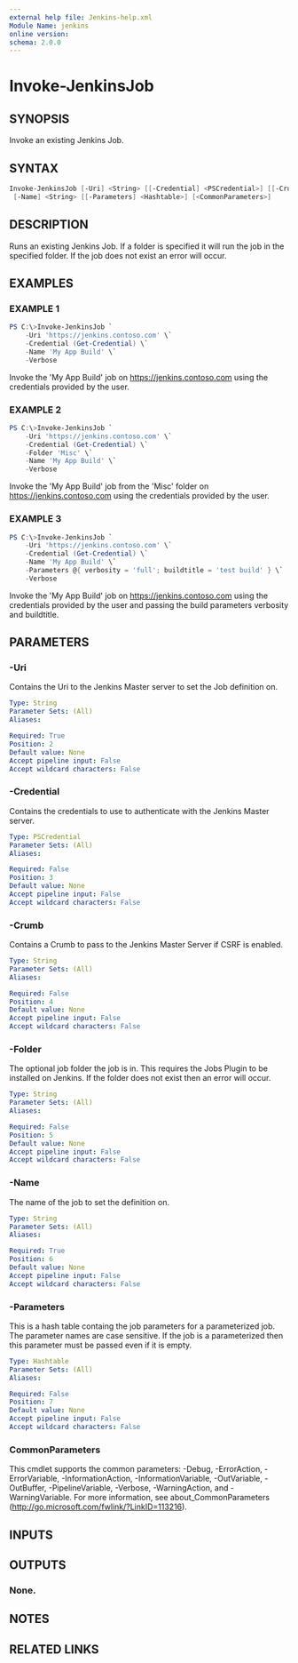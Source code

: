 ```yaml
---
external help file: Jenkins-help.xml
Module Name: jenkins
online version:
schema: 2.0.0
---
```


# Invoke-JenkinsJob

## SYNOPSIS

Invoke an existing Jenkins Job.

## SYNTAX

```powershell
Invoke-JenkinsJob [-Uri] <String> [[-Credential] <PSCredential>] [[-Crumb] <String>] [[-Folder] <String>]
 [-Name] <String> [[-Parameters] <Hashtable>] [<CommonParameters>]
```

## DESCRIPTION

Runs an existing Jenkins Job.
If a folder is specified it will run the job in the specified folder.
If the job does not exist an error will occur.

## EXAMPLES

### EXAMPLE 1

```powershell
PS C:\>Invoke-JenkinsJob `
    -Uri 'https://jenkins.contoso.com' \`
    -Credential (Get-Credential) \`
    -Name 'My App Build' \`
    -Verbose
```

Invoke the 'My App Build' job on https://jenkins.contoso.com using the credentials provided by
the user.

### EXAMPLE 2

```powershell
PS C:\>Invoke-JenkinsJob `
    -Uri 'https://jenkins.contoso.com' \`
    -Credential (Get-Credential) \`
    -Folder 'Misc' \`
    -Name 'My App Build' \`
    -Verbose
```

Invoke the 'My App Build' job from the 'Misc' folder on https://jenkins.contoso.com using the
credentials provided by the user.

### EXAMPLE 3

```powershell
PS C:\>Invoke-JenkinsJob `
    -Uri 'https://jenkins.contoso.com' \`
    -Credential (Get-Credential) \`
    -Name 'My App Build' \`
    -Parameters @{ verbosity = 'full'; buildtitle = 'test build' } \`
    -Verbose
```

Invoke the 'My App Build' job on https://jenkins.contoso.com using the credentials provided by the
user and passing the build parameters verbosity and buildtitle.

## PARAMETERS

### -Uri

Contains the Uri to the Jenkins Master server to set the Job definition on.

```yaml
Type: String
Parameter Sets: (All)
Aliases:

Required: True
Position: 2
Default value: None
Accept pipeline input: False
Accept wildcard characters: False
```

### -Credential

Contains the credentials to use to authenticate with the Jenkins Master server.

```yaml
Type: PSCredential
Parameter Sets: (All)
Aliases:

Required: False
Position: 3
Default value: None
Accept pipeline input: False
Accept wildcard characters: False
```

### -Crumb

Contains a Crumb to pass to the Jenkins Master Server if CSRF is enabled.

```yaml
Type: String
Parameter Sets: (All)
Aliases:

Required: False
Position: 4
Default value: None
Accept pipeline input: False
Accept wildcard characters: False
```

### -Folder

The optional job folder the job is in.
This requires the Jobs Plugin to be installed on Jenkins.
If the folder does not exist then an error will occur.

```yaml
Type: String
Parameter Sets: (All)
Aliases:

Required: False
Position: 5
Default value: None
Accept pipeline input: False
Accept wildcard characters: False
```

### -Name

The name of the job to set the definition on.

```yaml
Type: String
Parameter Sets: (All)
Aliases:

Required: True
Position: 6
Default value: None
Accept pipeline input: False
Accept wildcard characters: False
```

### -Parameters

This is a hash table containg the job parameters for a parameterized job.
The parameter names
are case sensitive.
If the job is a parameterized then this parameter must be passed even if it
is empty.

```yaml
Type: Hashtable
Parameter Sets: (All)
Aliases:

Required: False
Position: 7
Default value: None
Accept pipeline input: False
Accept wildcard characters: False
```

### CommonParameters

This cmdlet supports the common parameters: -Debug, -ErrorAction, -ErrorVariable, -InformationAction, -InformationVariable, -OutVariable, -OutBuffer, -PipelineVariable, -Verbose, -WarningAction, and -WarningVariable.
For more information, see about_CommonParameters (http://go.microsoft.com/fwlink/?LinkID=113216).

## INPUTS

## OUTPUTS

### None.

## NOTES

## RELATED LINKS
